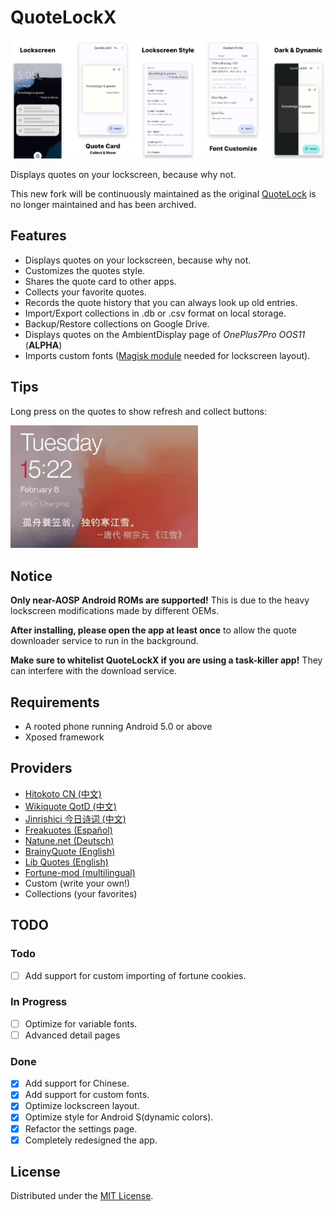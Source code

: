 # QuoteLockX

![Screenshot](screenshots/screenshot.png)

Displays quotes on your lockscreen, because why not.

This new fork will be continuously maintained as the
original [QuoteLock](https://github.com/apsun/QuoteLock) is no longer maintained and has been
archived.

## Features

- Displays quotes on your lockscreen, because why not.
- Customizes the quotes style.
- Shares the quote card to other apps.
- Collects your favorite quotes.
- Records the quote history that you can always look up old entries.
- Import/Export collections in .db or .csv format on local storage.
- Backup/Restore collections on Google Drive.
- Displays quotes on the AmbientDisplay page of *OnePlus7Pro OOS11* (**ALPHA**)
- Imports custom fonts ([Magisk module](https://github.com/Yubyf/QuoteLockX-CustomFonts) needed for
  lockscreen layout).

## Tips

Long press on the quotes to show refresh and collect buttons:

<img src="https://raw.githubusercontent.com/Xposed-Modules-Repo/com.yubyf.quotelockx/main/screenshots/showcase.webp" width="300px" />

## Notice

**Only near-AOSP Android ROMs are supported!** This is due to the heavy lockscreen modifications
made by different OEMs.

**After installing, please open the app at least once** to allow the quote downloader service to run
in the background.

**Make sure to whitelist QuoteLockX if you are using a task-killer app!** They can interfere with
the download service.

## Requirements

- A rooted phone running Android 5.0 or above
- Xposed framework

## Providers

- [Hitokoto CN (中文)](http://hitokoto.cn/)
- [Wikiquote QotD (中文)](https://www.wikiquote.org/)
- [Jinrishici 今日诗词 (中文)](https://www.jinrishici.com/)
- [Freakuotes (Español)](https://freakuotes.com/)
- [Natune.net (Deutsch)](https://natune.net/zitate/)
- [BrainyQuote (English)](https://www.brainyquote.com/)
- [Lib Quotes (English)](https://libquotes.com/)
- [Fortune-mod (multilingual)](https://github.com/shlomif/fortune-mod/)
- Custom (write your own!)
- Collections (your favorites)

## TODO

### Todo

- [ ] Add support for custom importing of fortune cookies.

### In Progress

- [ ] Optimize for variable fonts.
- [ ] Advanced detail pages

### Done

- [x] Add support for Chinese.
- [x] Add support for custom fonts.
- [x] Optimize lockscreen layout.
- [x] Optimize style for Android S(dynamic colors).
- [x] Refactor the settings page.
- [x] Completely redesigned the app.

## License

Distributed under the [MIT License](http://opensource.org/licenses/MIT).
